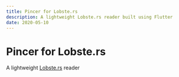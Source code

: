 ```yaml
---
title: Pincer for Lobste.rs
description: A lightweight Lobste.rs reader built using Flutter
date: 2020-05-10
---
```


# Pincer for Lobste.rs
A lightweight [Lobste.rs](https://lobste.rs/) reader